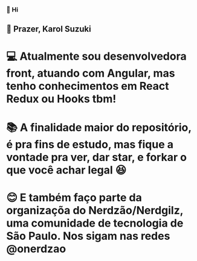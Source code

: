 ### 👋 Hi 

## :raising_hand: Prazer, Karol Suzuki

# :computer: Atualmente sou desenvolvedora front, atuando com Angular, mas tenho conhecimentos em React Redux ou Hooks tbm!

# :books: A finalidade maior do repositório, é pra fins de estudo, mas fique a vontade pra ver, dar star, e forkar o que você achar legal :laughing:

# :blush: E também faço parte da organizaçõa do Nerdzão/Nerdgilz, uma comunidade de tecnologia de São Paulo. Nos sigam nas redes @onerdzao


<!--
**suzukikarol/suzukikarol** is a ✨ _special_ ✨ repository because its `README.md` (this file) appears on your GitHub profile.

Here are some ideas to get you started:

- 🔭 I’m currently working on ...
- 🌱 I’m currently learning ...
- 👯 I’m looking to collaborate on ...
- 🤔 I’m looking for help with ...
- 💬 Ask me about ...
- 📫 How to reach me: ...
- 😄 Pronouns: ...
- ⚡ Fun fact: ...
-->
